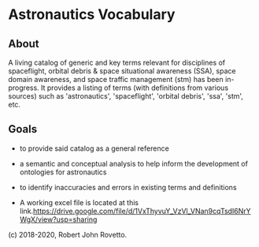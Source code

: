 # Astronautics Vocabulary

## About
A living catalog of generic and key terms relevant for disciplines of spaceflight, orbital debris & space situational awareness (SSA), space domain awareness, and space traffic management (stm) has been in-progress.
It provides a listing of terms (with definitions from various sources) such as 'astronautics', 'spaceflight', 'orbital debris', 'ssa', 'stm', etc.

## Goals
- to provide said catalog as a general reference
- a semantic and conceptual analysis to help inform the development of ontologies for astronautics
- to identify inaccuracies and errors in existing terms and definitions

- A working excel file is located at this link.https://drive.google.com/file/d/1VxThyvuY_VzVl_VNan9cqTsdI6NrYWgX/view?usp=sharing  

(c) 2018-2020, Robert John Rovetto.
